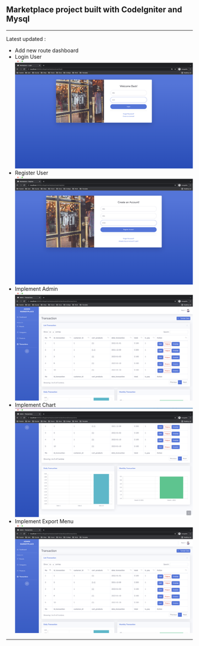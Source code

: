 ## Marketplace project built with CodeIgniter and Mysql

---

Latest updated :

- Add new route dashboard
- Login User
  ![list](images/ss-login.png)
- Register User
  ![list](images/ss-register.png)
- Implement Admin
  ![list](images/ss-admin.png)
- Implement Chart
  ![list](images/ss-chart.png)
- Implement Export Menu
  ![list](images/ss-admin.png)

---

